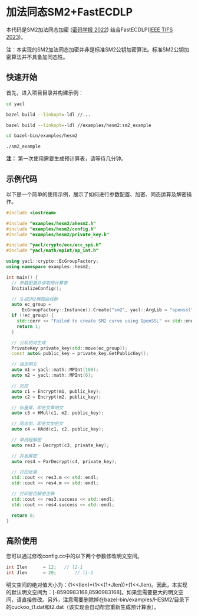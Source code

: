 # 加法同态SM2+FastECDLP

本代码是SM2加法同态加密 ([密码学报 2022](http://www.jcr.cacrnet.org.cn/CN/10.13868/j.cnki.jcr.000532)) 结合FastECDLP([IEEE TIFS 2023](https://ieeexplore.ieee.org/document/10145804))。

注：本实现的SM2加法同态加密并非是标准SM2公钥加密算法。标准SM2公钥加密算法并不具备加同态性。

## 快速开始

首先，进入项目目录并构建示例：

```bash
cd yacl

bazel build --linkopt=-ldl //...

bazel build --linkopt=-ldl //examples/hesm2:sm2_example

cd bazel-bin/examples/hesm2

./sm2_example
```

**注：** 第一次使用需要生成预计算表，请等待几分钟。

## 示例代码

以下是一个简单的使用示例，展示了如何进行参数配置、加密、同态运算及解密操作。

```cpp
#include <iostream>

#include "examples/hesm2/ahesm2.h"
#include "examples/hesm2/config.h"
#include "examples/hesm2/private_key.h"

#include "yacl/crypto/ecc/ecc_spi.h"
#include "yacl/math/mpint/mp_int.h"

using yacl::crypto::EcGroupFactory;
using namespace examples::hesm2;

int main() {
  // 参数配置并读取预计算表
  InitializeConfig();

  // 生成SM2椭圆曲线群
  auto ec_group =
      EcGroupFactory::Instance().Create("sm2", yacl::ArgLib = "openssl");
  if (!ec_group) {
    std::cerr << "Failed to create SM2 curve using OpenSSL" << std::endl;
    return 1;
  }

  // 公私钥对生成
  PrivateKey private_key(std::move(ec_group));
  const auto& public_key = private_key.GetPublicKey();

  // 指定明文
  auto m1 = yacl::math::MPInt(100);
  auto m2 = yacl::math::MPInt(6);

  // 加密
  auto c1 = Encrypt(m1, public_key);
  auto c2 = Encrypt(m2, public_key);

  // 标量乘，即密文乘明文
  auto c3 = HMul(c1, m2, public_key);

  // 同态加，即密文加密文
  auto c4 = HAdd(c1, c2, public_key);

  // 单线程解密
  auto res3 = Decrypt(c3, private_key);

  // 并发解密
  auto res4 = ParDecrypt(c4, private_key);

  // 打印结果
  std::cout << res3.m << std::endl;
  std::cout << res4.m << std::endl;

  // 打印是否解密正确
  std::cout << res3.success << std::endl;
  std::cout << res4.success << std::endl;

  return 0;
}
```

## 高阶使用

您可以通过修改config.cc中的以下两个参数修改明文空间。

```cpp
int Ilen      = 12;   // l2-1
int Jlen      = 20;       // l1-1
```

明文空间的绝对值大小为：(1<<Ilen)*(1<<(1+Jlen))+(1<<Jlen)。因此，本实现的默认明文空间为：[-8590983168,8590983168]。如果您需要更大的明文空间，请直接修改。另外，注意需要删除掉在bazel-bin/examples/HESM2/目录下的cuckoo_t1.dat和t2.dat（该实现会自动帮您重新生成预计算表）。
